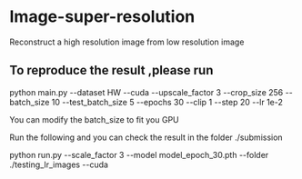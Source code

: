 # Image-super-resolution
Reconstruct a high resolution image from low resolution image

## To reproduce the result ,please run

python main.py --dataset HW --cuda  --upscale_factor 3 --crop_size 256 --batch_size 10 --test_batch_size 5 --epochs 30 --clip 1 --step 20 --lr 1e-2

You can modify the batch_size to fit you GPU

Run the following and you can check the result in the folder ./submission

python run.py  --scale_factor 3 --model model_epoch_30.pth --folder ./testing_lr_images --cuda
